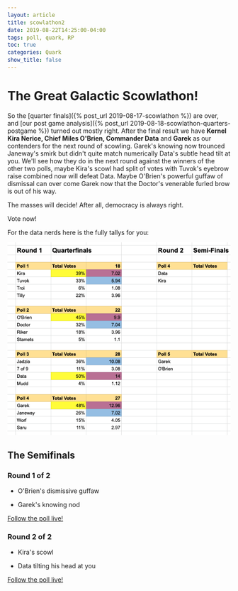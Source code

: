 ```yaml
---
layout: article
title: scowlathon2
date: 2019-08-22T14:25:00-04:00
tags: poll, quark, RP	
toc: true
categories: Quark
show_title: false
---
```


# The Great Galactic Scowlathon!

So the [quarter finals]({% post_url 2019-08-17-scowlathon %}) are over, and [our post game analysis]({% post_url 2019-08-18-scowlathon-quarters-postgame %}) turned out mostly right. After the final result we have **Kernel Kira Nerice, Chief Miles O'Brien, Commander Data** and **Garek** as our contenders for the next round of scowling. Garek's knowing now trounced Janeway's smirk but didn't quite match numerically Data's subtle head tilt at you. We'll see how they do in the next round against the winners of the other two polls, maybe Kira's scowl had split of votes with Tuvok's eyebrow raise combined now will defeat Data. Maybe O'Brien's powerful guffaw of dismissal can over come Garek now that the Doctor's venerable furled brow is out of his way. 

The masses will decide! After all, democracy is always right. 

Vote now!

For the data nerds here is the fully tallys for you:

![](/assets/scowlathon_quarters_results.png)

## The Semifinals

### Round 1 of 2

- O'Brien's dismissive guffaw

- Garek's knowing nod

[Follow the poll live!](https://tenforward.social/@quark/102662019602906434)

### Round 2 of 2

- Kira's scowl

- Data tilting his head at you

[Follow the poll live!](https://tenforward.social/@quark/102662022927329009) 

